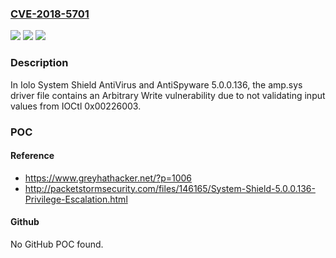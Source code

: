 ### [CVE-2018-5701](https://cve.mitre.org/cgi-bin/cvename.cgi?name=CVE-2018-5701)
![](https://img.shields.io/static/v1?label=Product&message=n%2Fa&color=blue)
![](https://img.shields.io/static/v1?label=Version&message=n%2Fa&color=blue)
![](https://img.shields.io/static/v1?label=Vulnerability&message=n%2Fa&color=brighgreen)

### Description

In Iolo System Shield AntiVirus and AntiSpyware 5.0.0.136, the amp.sys driver file contains an Arbitrary Write vulnerability due to not validating input values from IOCtl 0x00226003.

### POC

#### Reference
- https://www.greyhathacker.net/?p=1006
- http://packetstormsecurity.com/files/146165/System-Shield-5.0.0.136-Privilege-Escalation.html

#### Github
No GitHub POC found.

